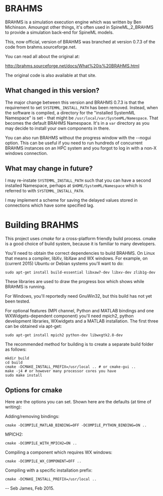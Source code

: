 # BRAHMS

BRAHMS is a simulation execution engine which was written by Ben
Michinson.  Amoungst other things, it's often used in SpineML_2_BRAHMS to
provide a simulation back-end for SpineML models.

This, now official, version of BRAHMS was branched at version 0.7.3 of the
code from brahms.sourceforge.net.

You can read all about the original at:

http://brahms.sourceforge.net/docs/What%20is%20BRAHMS.html

The original code is also available at that site.

## What changed in this version?

The major change between this version and BRAHMS 0.7.3 is that the
requirement to set `SYSTEMML_INSTALL_PATH` has been removed. Instead, when
the software is compiled, a directory for the "installed SystemML Namespace"
is set - that might be `/usr/local/var/SystemML/Namespace`. That becomes
the default BRAHMS Namespace. It's in a `var` directory as you may decide
to install your own components in there.

You can also run BRAHMS without the progress window with the --nogui option.
This can be useful if you need to run hundreds of concurrent BRAHMS instances
on an HPC system and you forgot to log in with a non-X windows connection.

## What may change in future?

I may re-instate `SYSTEMML_INSTALL_PATH` such that you can have a second
installed Namespace, perhaps at `$HOME/SystemML/Namespace` which is referred
to with `SYSTEMML_INSTALL_PATH`.

I may implement a scheme for saving the delayed values stored in connections
which have some specified lag.

# Building BRAHMS

This project uses _cmake_ for a cross-platform friendly build process. cmake
is a good choice of build system, because it is familiar to many developers.

You'll need to obtain the correct dependencies to build BRAHMS. On Linux that means a
compiler, libXv, libXaw and WX windows. For example, on (current 2015)
Ubuntu or Debian systems you'll want to do:

~~~ {.bash}
sudo apt-get install build-essential libxaw7-dev libxv-dev zlib1g-dev
~~~

These libraries are used to draw the progress box which shows while
BRAHMS is running.

For Windows, you'll reportedly need GnuWin32, but this build has not
yet been tested.

For optional features (MPI channel, Python and MATLAB bindings and
one WXWidgets-dependent component) you'll
need mpich2, python development libraries, WXwidgets and a MATLAB
installation. The first three can be obtained via apt-get:

~~~ {.bash}
sudo apt-get install mpich2 python-dev libwxgtk2.8-dev
~~~

The recommended method for building is to create a separate build
folder as follows:

~~~ {.bash}
mkdir build
cd build
cmake -DCMAKE_INSTALL_PREFIX=/usr/local .. # or cmake-gui ..
make -j4 # or however many processor cores you have
sudo make install
~~~

## Options for cmake

Here are the options you can set. Shown here are the defaults (at time of writing):

Adding/removing bindings:
~~~ {.bash}
cmake -DCOMPILE_MATLAB_BINDING=OFF -DCOMPILE_PYTHON_BINDING=ON ..
~~~

MPICH2:
~~~ {.bash}
cmake -DCOMPILE_WITH_MPICH2=ON ..
~~~

Compiling a component which requires WX windows:
~~~ {.bash}
cmake -DCOMPILE_WX_COMPONENT=OFF ..
~~~

Compiling with a specific installation prefix:
~~~ {.bash}
cmake -DCMAKE_INSTALL_PREFIX=/usr/local ..
~~~

--
Seb James, Feb 2015.
